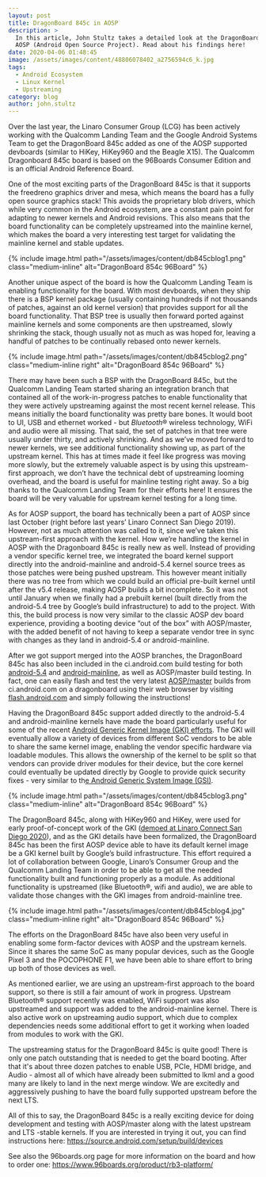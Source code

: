 ```yaml
---
layout: post
title: DragonBoard 845c in AOSP
description: >
  In this article, John Stultz takes a detailed look at the DragonBoard 845c in
  AOSP (Android Open Source Project). Read about his findings here!
date: 2020-04-06 01:48:45
image: /assets/images/content/48806078402_a2756594c6_k.jpg
tags:
  - Android Ecosystem
  - Linux Kernel
  - Upstreaming
category: blog
author: john.stultz
---
```

Over the last year, the Linaro Consumer Group (LCG) has been actively working with the Qualcomm Landing Team and the Google Android Systems Team to get the DragonBoard 845c added as one of the AOSP supported devboards (similar to HiKey, HiKey960 and the Beagle X15). The Qualcomm Dragonboard 845c board is based on the 96Boards Consumer Edition and is an official Android Reference Board. 

One of the most exciting parts of the DragonBoard 845c is that it supports the freedreno graphics driver and mesa, which means the board has a fully open source graphics stack! This avoids the proprietary blob drivers, which while very common in the Android ecosystem, are a constant pain point for adapting to newer kernels and Android revisions. This also means that the board functionality can be completely upstreamed into the mainline kernel, which makes the board a very interesting test target for validating the mainline kernel and stable updates.

{% include image.html path="/assets/images/content/db845cblog1.png" class="medium-inline" alt="DragonBoard 854c 96Board" %}

Another unique aspect of the board is how the Qualcomm Landing Team is enabling functionality for the board. With most devboards, when they ship there is a BSP kernel package (usually containing hundreds if not thousands of patches, against an old kernel version) that provides support for all the board functionality. That BSP tree is usually then forward ported against mainline kernels and some components are then upstreamed, slowly shrinking the stack, though usually not as much as was hoped for, leaving a handful of patches to be continually rebased onto newer kernels.

{% include image.html path="/assets/images/content/db845cblog2.png" class="medium-inline right" alt="DragonBoard 854c 96Board" %}

There may have been such a BSP with the DragonBoard 845c, but the Qualcomm Landing Team started sharing an integration branch that contained all of the work-in-progress patches to enable functionality that they were actively upstreaming against the most recent kernel release. This means initially the board functionality was pretty bare bones. It would boot to UI, USB and ethernet worked - but *Bluetooth*® wireless technology, WiFi and audio were all missing. That said, the set of patches in that tree were usually under thirty, and actively shrinking. And as we’ve moved forward to newer kernels, we see additional functionality showing up, as part of the upstream kernel. This has at times made it feel like progress was moving more slowly, but the extremely valuable aspect is by using this upstream-first approach, we don’t have the technical debt of upstreaming looming overhead, and the board is useful for mainline testing right away. So a big thanks to the Qualcomm Landing Team for their efforts here! It ensures the board will be very valuable for upstream kernel testing for a long time.

As for AOSP support, the board has technically been a part of AOSP since last October (right before last years’ Linaro Connect San Diego 2019). However, not as much attention was called to it, since we’ve taken this upstream-first approach with the kernel. How we’re handling the kernel in AOSP with the Dragonboard 845c is really new as well. Instead of providing a vendor specific kernel tree, we integrated the board kernel support directly into the android-mainline and android-5.4 kernel source trees as those patches were being pushed upstream. This however meant initially there was no tree from which we could build an official pre-built kernel until after the v5.4 release, making AOSP builds a bit incomplete. So it was not until January when we finally had a prebuilt kernel (built directly from the android-5.4 tree by Google’s build infrastructure) to add to the project. With this, the build process is now very similar to the classic AOSP dev board experience, providing a booting device “out of the box” with AOSP/master, with the added benefit of not having to keep a separate vendor tree in sync with changes as they land in android-5.4 or android-mainline.

After we got support merged into the AOSP branches, the DragonBoard 845c has also been included in the ci.android.com build testing for both [android-5.4](https://ci.android.com/builds/branches/aosp_kernel-common-android-5.4/grid?) and [android-mainline](https://ci.android.com/builds/branches/aosp_kernel-common-android-mainline/grid?), as well as AOSP/master build testing. In fact, one can easily flash and test the very latest [AOSP/master](https://ci.android.com/builds/branches/aosp-master/grid?) builds from ci.android.com on a dragonboard using their web browser by visiting [flash.android.com](https://flash.android.com/welcome?continue=%2Fcustom) and simply following the instructions!

Having the DragonBoard 845c support added directly to the android-5.4 and android-mainline kernels have made the board particularly useful for some of the recent [Android Generic Kernel Image (GKI) efforts](https://www.linuxplumbersconf.org/event/2/contributions/61/attachments/69/80/Android_and_Linux_Kernel__Herding_billions_of_penguins_one_version_at_a_time.pdf). The GKI will eventually allow a variety of devices from different SoC vendors to be able to share the same kernel image, enabling the vendor specific hardware via loadable modules. This allows the ownership of the kernel to be split so that vendors can provide driver modules for their device, but the core kernel could eventually be updated directly by Google to provide quick security fixes - very similar to th[e Android Generic System Image (GSI)](https://developer.android.com/topic/generic-system-image).

{% include image.html path="/assets/images/content/db845cblog3.png" class="medium-inline" alt="DragonBoard 854c 96Board" %}

The DragonBoard 845c, along with HiKey960 and HiKey, were used for early proof-of-concept work of the GKI ([demoed at Linaro Connect San Diego 2020](https://twitter.com/johnstultz_work/status/1171915205548183553)), and as the GKI details have been formalized, the DragonBoard 845c has been the first AOSP device able to have its default kernel image be a GKI kernel built by Google’s build infrastructure. This effort required a lot of collaboration between Google, Linaro’s Consumer Group and the Qualcomm Landing Team in order to be able to get all the needed functionality built and functioning properly as a module. As additional functionality is upstreamed (like Bluetooth®, wifi and audio), we are able to validate those changes with the GKI images from android-mainline tree.

{% include image.html path="/assets/images/content/db845cblog4.jpg" class="medium-inline right" alt="DragonBoard 854c 96Board" %}

The efforts on the DragonBoard 845c have also been very useful in enabling some form-factor devices with AOSP and the upstream kernels. Since it shares the same SoC as many popular devices, such as the Google Pixel 3 and the POCOPHONE F1, we have been able to share effort to bring up both of those devices as well.

As mentioned earlier, we are using an upstream-first approach to the board support, so there is still a fair amount of work in progress. Upstream Bluetooth® support recently was enabled, WiFi support was also upstreamed and support was added to the android-mainline kernel. There is also active work on upstreaming audio support, which due to complex dependencies needs some additional effort to get it working when loaded from modules to work with the GKI.

The upstreaming status for the DragonBoard 845c is quite good! There is only one patch outstanding that is needed to get the board booting. After that it's about three dozen patches to enable USB, PCIe, HDMI bridge, and Audio - almost all of which have already been submitted to lkml and a good many are likely to land in the next merge window. We are excitedly and aggressively pushing to have the board fully supported upstream before the next LTS.

All of this to say, the DragonBoard 845c is a really exciting device for doing development and testing with AOSP/master along with the latest upstream and LTS -stable kernels. If you are interested in trying it out, you can find instructions here: <https://source.android.com/setup/build/devices>

See also the 96boards.org page for more information on the board and how to order one: <https://www.96boards.org/product/rb3-platform/>